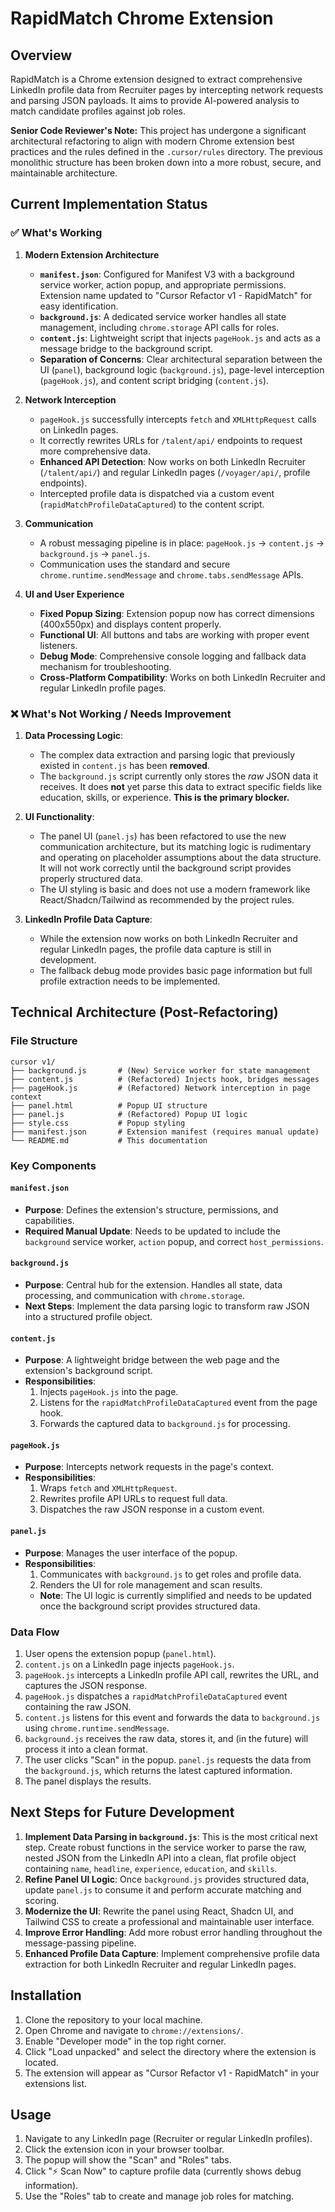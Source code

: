# RapidMatch Chrome Extension

## Overview
RapidMatch is a Chrome extension designed to extract comprehensive LinkedIn profile data from Recruiter pages by intercepting network requests and parsing JSON payloads. It aims to provide AI-powered analysis to match candidate profiles against job roles.

**Senior Code Reviewer's Note:** This project has undergone a significant architectural refactoring to align with modern Chrome extension best practices and the rules defined in the `.cursor/rules` directory. The previous monolithic structure has been broken down into a more robust, secure, and maintainable architecture.

## Current Implementation Status

### ✅ What's Working
1.  **Modern Extension Architecture**
    -   **`manifest.json`**: Configured for Manifest V3 with a background service worker, action popup, and appropriate permissions. Extension name updated to "Cursor Refactor v1 - RapidMatch" for easy identification.
    -   **`background.js`**: A dedicated service worker handles all state management, including `chrome.storage` API calls for roles.
    -   **`content.js`**: Lightweight script that injects `pageHook.js` and acts as a message bridge to the background script.
    -   **Separation of Concerns**: Clear architectural separation between the UI (`panel`), background logic (`background.js`), page-level interception (`pageHook.js`), and content script bridging (`content.js`).

2.  **Network Interception**
    -   `pageHook.js` successfully intercepts `fetch` and `XMLHttpRequest` calls on LinkedIn pages.
    -   It correctly rewrites URLs for `/talent/api/` endpoints to request more comprehensive data.
    -   **Enhanced API Detection**: Now works on both LinkedIn Recruiter (`/talent/api/`) and regular LinkedIn pages (`/voyager/api/`, profile endpoints).
    -   Intercepted profile data is dispatched via a custom event (`rapidMatchProfileDataCaptured`) to the content script.

3.  **Communication**
    -   A robust messaging pipeline is in place: `pageHook.js` -> `content.js` -> `background.js` -> `panel.js`.
    -   Communication uses the standard and secure `chrome.runtime.sendMessage` and `chrome.tabs.sendMessage` APIs.

4.  **UI and User Experience**
    -   **Fixed Popup Sizing**: Extension popup now has correct dimensions (400x550px) and displays content properly.
    -   **Functional UI**: All buttons and tabs are working with proper event listeners.
    -   **Debug Mode**: Comprehensive console logging and fallback data mechanism for troubleshooting.
    -   **Cross-Platform Compatibility**: Works on both LinkedIn Recruiter and regular LinkedIn profile pages.

### ❌ What's Not Working / Needs Improvement
1.  **Data Processing Logic**:
    -   The complex data extraction and parsing logic that previously existed in `content.js` has been **removed**.
    -   The `background.js` script currently only stores the *raw* JSON data it receives. It does **not** yet parse this data to extract specific fields like education, skills, or experience. **This is the primary blocker.**

2.  **UI Functionality**:
    -   The panel UI (`panel.js`) has been refactored to use the new communication architecture, but its matching logic is rudimentary and operating on placeholder assumptions about the data structure. It will not work correctly until the background script provides properly structured data.
    -   The UI styling is basic and does not use a modern framework like React/Shadcn/Tailwind as recommended by the project rules.

3.  **LinkedIn Profile Data Capture**:
    -   While the extension now works on both LinkedIn Recruiter and regular LinkedIn pages, the profile data capture is still in development.
    -   The fallback debug mode provides basic page information but full profile extraction needs to be implemented.

## Technical Architecture (Post-Refactoring)

### File Structure
```
cursor v1/
├── background.js       # (New) Service worker for state management
├── content.js          # (Refactored) Injects hook, bridges messages
├── pageHook.js         # (Refactored) Network interception in page context
├── panel.html          # Popup UI structure
├── panel.js            # (Refactored) Popup UI logic
├── style.css           # Popup styling
├── manifest.json       # Extension manifest (requires manual update)
└── README.md           # This documentation
```

### Key Components

#### `manifest.json`
- **Purpose**: Defines the extension's structure, permissions, and capabilities.
- **Required Manual Update**: Needs to be updated to include the `background` service worker, `action` popup, and correct `host_permissions`.

#### `background.js`
- **Purpose**: Central hub for the extension. Handles all state, data processing, and communication with `chrome.storage`.
- **Next Steps**: Implement the data parsing logic to transform raw JSON into a structured profile object.

#### `content.js`
- **Purpose**: A lightweight bridge between the web page and the extension's background script.
- **Responsibilities**:
  1.  Injects `pageHook.js` into the page.
  2.  Listens for the `rapidMatchProfileDataCaptured` event from the page hook.
  3.  Forwards the captured data to `background.js` for processing.

#### `pageHook.js`
- **Purpose**: Intercepts network requests in the page's context.
- **Responsibilities**:
  1.  Wraps `fetch` and `XMLHttpRequest`.
  2.  Rewrites profile API URLs to request full data.
  3.  Dispatches the raw JSON response in a custom event.

#### `panel.js`
- **Purpose**: Manages the user interface of the popup.
- **Responsibilities**:
  1.  Communicates with `background.js` to get roles and profile data.
  2.  Renders the UI for role management and scan results.
  - **Note**: The UI logic is currently simplified and needs to be updated once the background script provides structured data.

### Data Flow
1.  User opens the extension popup (`panel.html`).
2.  `content.js` on a LinkedIn page injects `pageHook.js`.
3.  `pageHook.js` intercepts a LinkedIn profile API call, rewrites the URL, and captures the JSON response.
4.  `pageHook.js` dispatches a `rapidMatchProfileDataCaptured` event containing the raw JSON.
5.  `content.js` listens for this event and forwards the data to `background.js` using `chrome.runtime.sendMessage`.
6.  `background.js` receives the raw data, stores it, and (in the future) will process it into a clean format.
7.  The user clicks "Scan" in the popup. `panel.js` requests the data from the `background.js`, which returns the latest captured information.
8.  The panel displays the results.

## Next Steps for Future Development
1.  **Implement Data Parsing in `background.js`**: This is the most critical next step. Create robust functions in the service worker to parse the raw, nested JSON from the LinkedIn API into a clean, flat profile object containing `name`, `headline`, `experience`, `education`, and `skills`.
2.  **Refine Panel UI Logic**: Once `background.js` provides structured data, update `panel.js` to consume it and perform accurate matching and scoring.
3.  **Modernize the UI**: Rewrite the panel using React, Shadcn UI, and Tailwind CSS to create a professional and maintainable user interface.
4.  **Improve Error Handling**: Add more robust error handling throughout the message-passing pipeline.
5.  **Enhanced Profile Data Capture**: Implement comprehensive profile data extraction for both LinkedIn Recruiter and regular LinkedIn pages.

## Installation
1.  Clone the repository to your local machine.
2.  Open Chrome and navigate to `chrome://extensions/`.
3.  Enable "Developer mode" in the top right corner.
4.  Click "Load unpacked" and select the directory where the extension is located.
5.  The extension will appear as "Cursor Refactor v1 - RapidMatch" in your extensions list.

## Usage
1.  Navigate to any LinkedIn page (Recruiter or regular LinkedIn profiles).
2.  Click the extension icon in your browser toolbar.
3.  The popup will show the "Scan" and "Roles" tabs.
4.  Click "⚡ Scan Now" to capture profile data (currently shows debug information).
5.  Use the "Roles" tab to create and manage job roles for matching. 